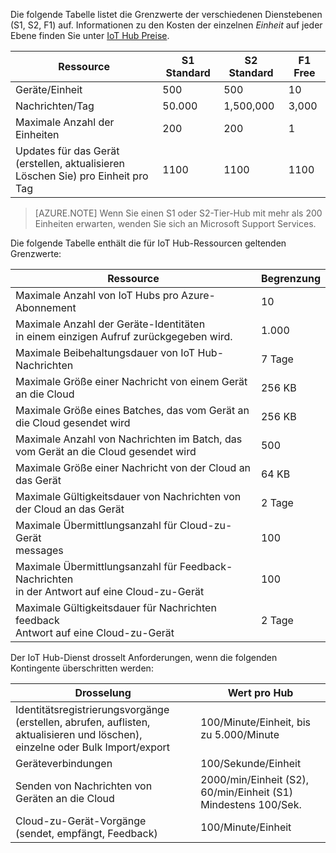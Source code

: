 Die folgende Tabelle listet die Grenzwerte der verschiedenen Dienstebenen (S1, S2, F1) auf. Informationen zu den Kosten der einzelnen *Einheit* auf jeder Ebene finden Sie unter [IoT Hub Preise](http://azure.microsoft.com/pricing/details/iot-hub/).

| Ressource | S1 Standard | S2 Standard | F1 Free |
| -------- | ----------- | ----------- | ------- |
| Geräte/Einheit | 500 | 500 | 10 |
| Nachrichten/Tag | 50.000 | 1,500,000 | 3,000 |
| Maximale Anzahl der Einheiten | 200 | 200 | 1 |
| Updates für das Gerät (erstellen, aktualisieren <br/> Löschen Sie) pro Einheit pro Tag | 1100 | 1100 | 1100 |

> [AZURE.NOTE] Wenn Sie einen S1 oder S2-Tier-Hub mit mehr als 200 Einheiten erwarten, wenden Sie sich an Microsoft Support Services.

Die folgende Tabelle enthält die für IoT Hub-Ressourcen geltenden Grenzwerte:

| Ressource | Begrenzung |
| -------- | ----- |
| Maximale Anzahl von IoT Hubs pro Azure-Abonnement | 10 |
| Maximale Anzahl der Geräte-Identitäten<br/>  in einem einzigen Aufruf zurückgegeben wird. | 1.000 |
| Maximale Beibehaltungsdauer von IoT Hub-Nachrichten | 7 Tage |
| Maximale Größe einer Nachricht von einem Gerät an die Cloud | 256 KB |
| Maximale Größe eines Batches, das vom Gerät an die Cloud gesendet wird | 256 KB |
| Maximale Anzahl von Nachrichten im Batch, das vom Gerät an die Cloud gesendet wird | 500 |
| Maximale Größe einer Nachricht von der Cloud an das Gerät | 64 KB |
| Maximale Gültigkeitsdauer von Nachrichten von der Cloud an das Gerät | 2 Tage |
| Maximale Übermittlungsanzahl für Cloud-zu-Gerät <br/> messages | 100 |
| Maximale Übermittlungsanzahl für Feedback-Nachrichten <br/> in der Antwort auf eine Cloud-zu-Gerät | 100 |
| Maximale Gültigkeitsdauer für Nachrichten feedback <br/> Antwort auf eine Cloud-zu-Gerät | 2 Tage |

Der IoT Hub-Dienst drosselt Anforderungen, wenn die folgenden Kontingente überschritten werden:

| Drosselung | Wert pro Hub |
| -------- | ------------- |
| Identitätsregistrierungsvorgänge <br/> (erstellen, abrufen, auflisten, aktualisieren und löschen), <br/> einzelne oder Bulk Import/export | 100/Minute/Einheit, bis zu 5.000/Minute |
| Geräteverbindungen | 100/Sekunde/Einheit |
| Senden von Nachrichten von Geräten an die Cloud | 2000/min/Einheit (S2), 60/min/Einheit (S1) <br/> Mindestens 100/Sek. |
| Cloud-zu-Gerät-Vorgänge <br/> (sendet, empfängt, Feedback) | 100/Minute/Einheit |


